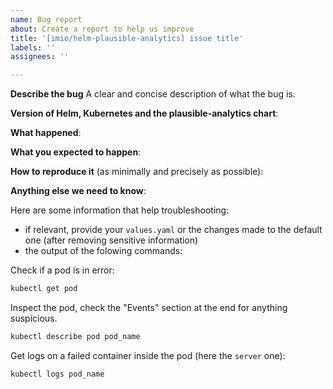 ```yaml
---
name: Bug report
about: Create a report to help us improve
title: '[imio/helm-plausible-analytics] issue title'
labels: ''
assignees: ''

---
```


<!-- Thanks for filing an issue! Before hitting the button, please answer these questions. It's helpful to search the existing GitHub issues first. It's likely that another user has already reported the issue you're facing, or it's a known issue that we're already aware of 

Fill in as much of the template below as you can.  If you leave out information, we can't help you as well.

Be ready for followup questions, and please respond in a timely manner. If we can't reproduce a bug or think a feature already exists, we might close your issue.  If we're wrong, PLEASE feel free to reopen it and explain why.
-->

**Describe the bug**
A clear and concise description of what the bug is.

**Version of Helm, Kubernetes and the plausible-analytics chart**:


**What happened**:


**What you expected to happen**:


**How to reproduce it** (as minimally and precisely as possible):


**Anything else we need to know**:

Here are some information that help troubleshooting:

* if relevant, provide your `values.yaml` or the changes made to the default one (after removing sensitive information)
* the output of the folowing commands:

Check if a pod is in error: 
```bash
kubectl get pod
```

Inspect the pod, check the "Events" section at the end for anything suspicious.

```bash
kubectl describe pod pod_name
```

Get logs on a failed container inside the pod (here the `server` one):

```bash
kubectl logs pod_name
```
